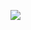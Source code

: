 <!--
id: 28605473158
link: http://blog.hengkiardo.com/post/28605473158/your-boss-a-psychopath-infographic
slug: your-boss-a-psychopath-infographic
date: Fri Aug 03 2012 10:48:00 GMT+0700 (WIT)
publish: 2012-08-03
tags: boss, Infographic
title: Is Your Boss a Psychopath? [Infographic]
-->


![](http://25.media.tumblr.com/tumblr_m85uikau3C1qblnnoo1_r1_1280.jpg)

